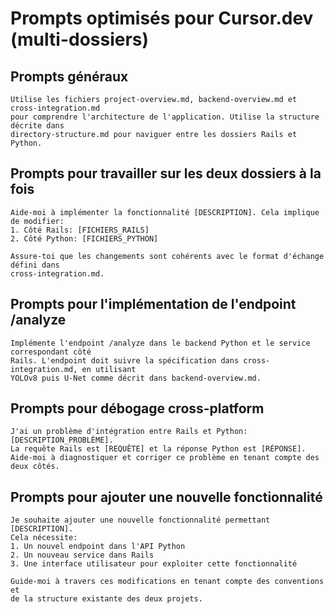 # Prompts optimisés pour Cursor.dev (multi-dossiers)

## Prompts généraux

```
Utilise les fichiers project-overview.md, backend-overview.md et cross-integration.md
pour comprendre l'architecture de l'application. Utilise la structure décrite dans 
directory-structure.md pour naviguer entre les dossiers Rails et Python.
```

## Prompts pour travailler sur les deux dossiers à la fois

```
Aide-moi à implémenter la fonctionnalité [DESCRIPTION]. Cela implique de modifier:
1. Côté Rails: [FICHIERS_RAILS]
2. Côté Python: [FICHIERS_PYTHON]

Assure-toi que les changements sont cohérents avec le format d'échange défini dans 
cross-integration.md.
```

## Prompts pour l'implémentation de l'endpoint /analyze

```
Implémente l'endpoint /analyze dans le backend Python et le service correspondant côté 
Rails. L'endpoint doit suivre la spécification dans cross-integration.md, en utilisant
YOLOv8 puis U-Net comme décrit dans backend-overview.md.
```

## Prompts pour débogage cross-platform

```
J'ai un problème d'intégration entre Rails et Python: [DESCRIPTION_PROBLÈME].
La requête Rails est [REQUÊTE] et la réponse Python est [RÉPONSE].
Aide-moi à diagnostiquer et corriger ce problème en tenant compte des deux côtés.
```

## Prompts pour ajouter une nouvelle fonctionnalité

```
Je souhaite ajouter une nouvelle fonctionnalité permettant [DESCRIPTION].
Cela nécessite:
1. Un nouvel endpoint dans l'API Python
2. Un nouveau service dans Rails
3. Une interface utilisateur pour exploiter cette fonctionnalité

Guide-moi à travers ces modifications en tenant compte des conventions et
de la structure existante des deux projets.
```
